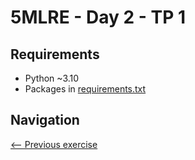 # 5MLRE - Day 2 - TP 1

## Requirements
- Python ~3.10
- Packages in [requirements.txt](https://github.com/EmpireDemocratiqueDuPoulpe/Cours-IA/blob/main/5MLRE/Day2-TP1/requirements.txt)

## Navigation
[<-- Previous exercise](https://github.com/EmpireDemocratiqueDuPoulpe/Cours-IA/tree/main/5MLRE/Day1-TP1)